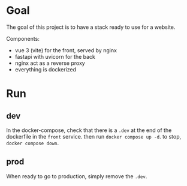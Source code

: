 # Goal

The goal of this project is to have a stack ready to use for a website.

Components:
- vue 3 (vite) for the front, served by nginx 
- fastapi with uvicorn for the back
- nginx act as a reverse proxy
- everything is dockerized

# Run

## dev

In the docker-compose, check that there is a `.dev` at the end of the dockerfile in the `front` service.
then run `docker compose up -d`.
to stop, `docker compose down`.

## prod

When ready to go to production, simply remove the `.dev`.